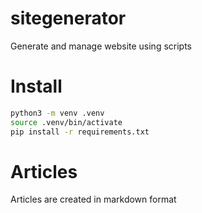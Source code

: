 # sitegenerator
Generate and manage website using scripts

# Install
```bash
python3 -m venv .venv
source .venv/bin/activate
pip install -r requirements.txt
```

# Articles
Articles are created in markdown format